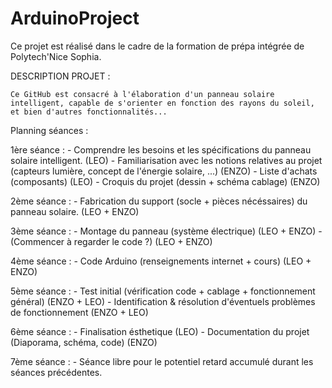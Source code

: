 # ArduinoProject

Ce projet est réalisé dans le cadre de la formation de prépa intégrée de Polytech'Nice Sophia.


DESCRIPTION PROJET :

    Ce GitHub est consacré à l'élaboration d'un panneau solaire intelligent, capable de s'orienter en fonction des rayons du soleil, et bien d'autres fonctionnalités...


Planning séances :

  1ère séance :
    - Comprendre les besoins et les spécifications du panneau solaire intelligent. (LEO)
    - Familiarisation avec les notions relatives au projet (capteurs lumière, concept de l'énergie solaire, ...) (ENZO)
    - Liste d'achats (composants) (LEO)
    - Croquis du projet (dessin + schéma cablage) (ENZO)

  2ème séance : 
    - Fabrication du support (socle + pièces nécéssaires) du panneau solaire. (LEO + ENZO)

  3ème séance : 
    - Montage du panneau (système électrique) (LEO + ENZO)
    - (Commencer à regarder le code ?) (LEO + ENZO)

  4ème séance :
    - Code Arduino (renseignements internet + cours) (LEO + ENZO)

  5ème séance : 
    - Test initial (vérification code + cablage + fonctionnement général) (ENZO + LEO)
    - Identification & résolution d'éventuels problèmes de fonctionnement (ENZO + LEO)

  6ème séance : 
    - Finalisation ésthetique (LEO)
    - Documentation du projet (Diaporama, schéma, code) (ENZO)

  7ème séance : 
    - Séance libre pour le potentiel retard accumulé durant les séances précédentes. 
